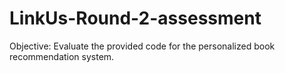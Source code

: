# LinkUs-Round-2-assessment
Objective: Evaluate the provided code for the personalized book recommendation system.
